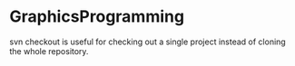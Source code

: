 # GraphicsProgramming

svn checkout is useful for checking out a single project instead of cloning the whole repository.